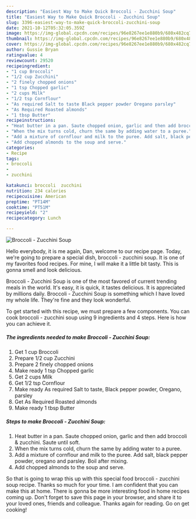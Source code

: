 ```yaml
---
description: "Easiest Way to Make Quick Broccoli - Zucchini Soup"
title: "Easiest Way to Make Quick Broccoli - Zucchini Soup"
slug: 3396-easiest-way-to-make-quick-broccoli-zucchini-soup
date: 2021-10-12T05:32:05.359Z
image: https://img-global.cpcdn.com/recipes/96e8267ee1e880b9/680x482cq70/broccoli-zucchini-soup-recipe-main-photo.jpg
thumbnail: https://img-global.cpcdn.com/recipes/96e8267ee1e880b9/680x482cq70/broccoli-zucchini-soup-recipe-main-photo.jpg
cover: https://img-global.cpcdn.com/recipes/96e8267ee1e880b9/680x482cq70/broccoli-zucchini-soup-recipe-main-photo.jpg
author: Gussie Bryan
ratingvalue: 4
reviewcount: 29520
recipeingredient:
- "1 cup Broccoli"
- "1/2 cup Zucchini"
- "2 finely chopped onions"
- "1 tsp Chopped garlic"
- "2 cups Milk"
- "1/2 tsp Cornflour"
- "As required Salt to taste Black pepper powder Oregano parsley"
- "As Required Roasted almonds"
- "1 tbsp Butter"
recipeinstructions:
- "Heat butter in a pan. Saute chopped onion, garlic and then add broccoli &amp; zucchini. Saute until soft."
- "When the mix turns cold, churn the same by adding water to a puree."
- "Add a mixture of cornflour and milk to the puree. Add salt, black pepper powder, oregano and parsley. Boil after mixing."
- "Add chopped almonds to the soup and serve."
categories:
- Recipe
tags:
- broccoli
- 
- zucchini

katakunci: broccoli  zucchini 
nutrition: 234 calories
recipecuisine: American
preptime: "PT14M"
cooktime: "PT51M"
recipeyield: "2"
recipecategory: Lunch

---
```



![Broccoli - Zucchini Soup](https://img-global.cpcdn.com/recipes/96e8267ee1e880b9/680x482cq70/broccoli-zucchini-soup-recipe-main-photo.jpg)

Hello everybody, it is me again, Dan, welcome to our recipe page. Today, we're going to prepare a special dish, broccoli - zucchini soup. It is one of my favorites food recipes. For mine, I will make it a little bit tasty. This is gonna smell and look delicious.

Broccoli - Zucchini Soup is one of the most favored of current trending meals in the world. It's easy, it is quick, it tastes delicious. It is appreciated by millions daily. Broccoli - Zucchini Soup is something which I have loved my whole life. They're fine and they look wonderful.




To get started with this recipe, we must prepare a few components. You can cook broccoli - zucchini soup using 9 ingredients and 4 steps. Here is how you can achieve it.

<!--inarticleads1-->

##### The ingredients needed to make Broccoli - Zucchini Soup:

1. Get 1 cup Broccoli
1. Prepare 1/2 cup Zucchini
1. Prepare 2 finely chopped onions
1. Make ready 1 tsp Chopped garlic
1. Get 2 cups Milk
1. Get 1/2 tsp Cornflour
1. Make ready As required Salt to taste, Black pepper powder, Oregano, parsley
1. Get As Required Roasted almonds
1. Make ready 1 tbsp Butter




<!--inarticleads2-->

##### Steps to make Broccoli - Zucchini Soup:

1. Heat butter in a pan. Saute chopped onion, garlic and then add broccoli &amp; zucchini. Saute until soft.
1. When the mix turns cold, churn the same by adding water to a puree.
1. Add a mixture of cornflour and milk to the puree. Add salt, black pepper powder, oregano and parsley. Boil after mixing.
1. Add chopped almonds to the soup and serve.




So that is going to wrap this up with this special food broccoli - zucchini soup recipe. Thanks so much for your time. I am confident that you can make this at home. There is gonna be more interesting food in home recipes coming up. Don't forget to save this page in your browser, and share it to your loved ones, friends and colleague. Thanks again for reading. Go on get cooking!
